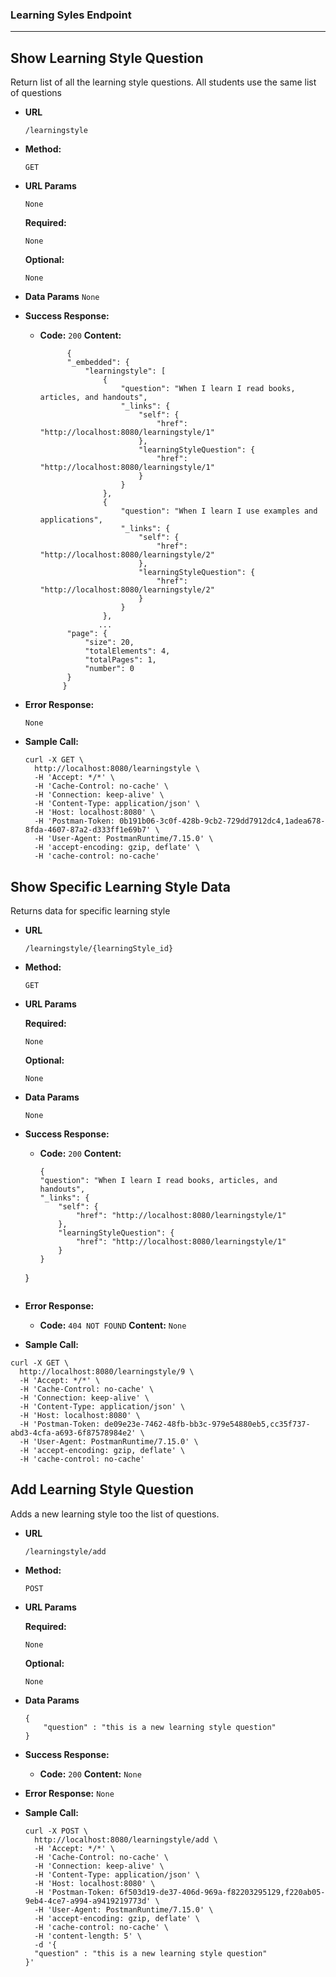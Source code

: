 ### Learning Syles Endpoint
---


**Show Learning Style Question**
----
  Return list of all the learning style questions. All students use the same list of questions

* **URL**

  `/learningstyle`

* **Method:**

  `GET` 
  
*  **URL Params**

   `None` 
   
   **Required:**
 
   `None`

   **Optional:**
 
   `None`

* **Data Params**
  `None`
* **Success Response:**
  
  * **Code:** `200` 
    **Content:** 
    ```
          {
          "_embedded": {
              "learningstyle": [
                  {
                      "question": "When I learn I read books, articles, and handouts",
                      "_links": {
                          "self": {
                              "href": "http://localhost:8080/learningstyle/1"
                          },
                          "learningStyleQuestion": {
                              "href": "http://localhost:8080/learningstyle/1"
                          }
                      }
                  },
                  {
                      "question": "When I learn I use examples and applications",
                      "_links": {
                          "self": {
                              "href": "http://localhost:8080/learningstyle/2"
                          },
                          "learningStyleQuestion": {
                              "href": "http://localhost:8080/learningstyle/2"
                          }
                      }
                  },
                 ...
          "page": {
              "size": 20,
              "totalElements": 4,
              "totalPages": 1,
              "number": 0
          }
         }
    ```
 
* **Error Response:**

  `None`

* **Sample Call:**

  ```
  curl -X GET \
    http://localhost:8080/learningstyle \
    -H 'Accept: */*' \
    -H 'Cache-Control: no-cache' \
    -H 'Connection: keep-alive' \
    -H 'Content-Type: application/json' \
    -H 'Host: localhost:8080' \
    -H 'Postman-Token: 0b191b06-3c0f-428b-9cb2-729dd7912dc4,1adea678-8fda-4607-87a2-d333ff1e69b7' \
    -H 'User-Agent: PostmanRuntime/7.15.0' \
    -H 'accept-encoding: gzip, deflate' \
    -H 'cache-control: no-cache'
  ```


**Show Specific Learning Style Data**
----
  Returns data for specific learning style

* **URL**

  `/learningstyle/{learningStyle_id}`

* **Method:**
  
  `GET` 
  
*  **URL Params**

   **Required:**
 
   `None`

   **Optional:**
 
   `None`

* **Data Params**

  `None`

* **Success Response:**
  
  * **Code:** `200` 
    **Content:** 
    ```
    {
    "question": "When I learn I read books, articles, and handouts",
    "_links": {
        "self": {
            "href": "http://localhost:8080/learningstyle/1"
        },
        "learningStyleQuestion": {
            "href": "http://localhost:8080/learningstyle/1"
        }
    }
  }
    ```
 
* **Error Response:**


  * **Code:** `404 NOT FOUND`
    **Content:** `None`
    
* **Sample Call:**
```
curl -X GET \
  http://localhost:8080/learningstyle/9 \
  -H 'Accept: */*' \
  -H 'Cache-Control: no-cache' \
  -H 'Connection: keep-alive' \
  -H 'Content-Type: application/json' \
  -H 'Host: localhost:8080' \
  -H 'Postman-Token: de09e23e-7462-48fb-bb3c-979e54880eb5,cc35f737-abd3-4cfa-a693-6f87578984e2' \
  -H 'User-Agent: PostmanRuntime/7.15.0' \
  -H 'accept-encoding: gzip, deflate' \
  -H 'cache-control: no-cache'
```


**Add Learning Style Question**
----
  Adds a new learning style too the list of questions.

* **URL**

  `/learningstyle/add`

* **Method:**

   `POST` 
  
*  **URL Params**

   **Required:**
 
   `None`

   **Optional:**
 
   `None`

* **Data Params**

  ```
  {
	  "question" : "this is a new learning style question"
  }
  ```

* **Success Response:**

  * **Code:** `200` 
    **Content:** `None`
 
* **Error Response:**
    `None`

* **Sample Call:**

  ```
  curl -X POST \
    http://localhost:8080/learningstyle/add \
    -H 'Accept: */*' \
    -H 'Cache-Control: no-cache' \
    -H 'Connection: keep-alive' \
    -H 'Content-Type: application/json' \
    -H 'Host: localhost:8080' \
    -H 'Postman-Token: 6f503d19-de37-406d-969a-f82203295129,f220ab05-9eb4-4ce7-a994-a9419219773d' \
    -H 'User-Agent: PostmanRuntime/7.15.0' \
    -H 'accept-encoding: gzip, deflate' \
    -H 'cache-control: no-cache' \
    -H 'content-length: 5' \
    -d '{
    "question" : "this is a new learning style question"
  }'
  ```


